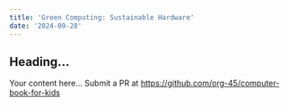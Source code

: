```yaml
---
title: 'Green Computing: Sustainable Hardware'
date: '2024-09-28'
---
```


## Heading...
Your content here...
Submit a PR at https://github.com/org-45/computer-book-for-kids
